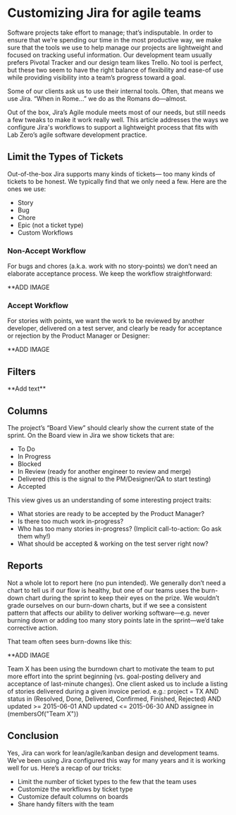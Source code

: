 <h1>Customizing Jira for agile teams</h1>

Software projects take effort to manage; that’s indisputable. In order to ensure that we’re spending our time in the most productive way, we make sure that the tools we use to help manage our projects are lightweight and focused on tracking useful information. Our development team usually prefers Pivotal Tracker and our design team likes Trello. No tool is perfect, but these two seem to have the right balance of flexibility and ease-of use while providing visibility into a team’s progress toward a goal. 

Some of our clients ask us to use their internal tools. Often, that means we use Jira. “When in Rome...” we do as the Romans do—almost.

Out of the box, Jira’s Agile module meets most of our needs, but still needs a few tweaks to make it work really well. This article addresses the ways we configure Jira's workflows to support a lightweight process that fits with Lab Zero’s agile software development practice.  

<h2>Limit the Types of Tickets</h2>
Out-of-the-box Jira supports many kinds of tickets— too many kinds of tickets to be honest. We typically find that we only need a few. Here are the ones we use:

- Story
- Bug
- Chore
- Epic (not a ticket type)
- Custom Workflows

<h3>Non-Accept Workflow</h3>

For bugs and chores (a.k.a. work with no story-points) we don’t need an elaborate acceptance process. We keep the workflow straightforward:

**ADD IMAGE

<h3>Accept Workflow</h3>
For stories with points, we want the work to be reviewed by another developer, delivered on a test server, and clearly be ready for acceptance or rejection by the Product Manager or Designer:

**ADD IMAGE

<h2>Filters</h2>
**Add text**

<h2>Columns</h2>
The project’s “Board View” should clearly show the current state of the sprint. On the Board view in Jira we show tickets that are:

- To Do
- In Progress
- Blocked
- In Review (ready for another engineer to review and merge)
- Delivered (this is the signal to the PM/Designer/QA to start testing)
- Accepted

This view gives us an understanding of some interesting project traits:

- What stories are ready to be accepted by the Product Manager?
- Is there too much work in-progress?
- Who has too many stories in-progress? (Implicit call-to-action: Go ask them why!)
- What should be accepted & working on the test server right now?

<h2>Reports</h2>
Not a whole lot to report here (no pun intended). We generally don’t need a chart to tell us if our flow is healthy, but one of our teams uses the burn-down chart during the sprint to keep their eyes on the prize. We wouldn’t grade ourselves on our burn-down charts, but if we see a consistent pattern that affects our ability to deliver working software—e.g. never burning down or adding too many story points late in the sprint—we’d take corrective action.

That team often sees burn-downs like this:

**ADD IMAGE

Team X has been using the burndown chart to motivate the team to put more effort into the sprint beginning (vs. goal-posting delivery and acceptance of last-minute changes).
One client asked us to include a listing of stories delivered during a given invoice period. e.g.:
project = TX AND status in (Resolved, Done, Delivered, Confirmed, Finished, Rejected) AND updated >= 2015-06-01 AND updated <= 2015-06-30 AND assignee in (membersOf("Team X"))

<h2>Conclusion</h2>
Yes, Jira can work for lean/agile/kanban design and development teams. We’ve been using Jira configured this way for many years and it is working well for us. Here’s a recap of our tricks:

- Limit the number of ticket types to the few that the team uses
- Customize the workflows by ticket type
- Customize default columns on boards
- Share handy filters with the team
